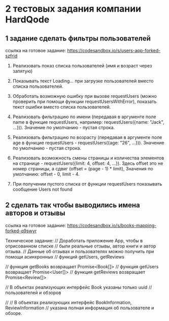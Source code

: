 # 2 тестовых задания компании HardQode

## 1 задание сделать фильтры пользователей

ссылка на готовое задание: https://codesandbox.io/s/users-app-forked-szfrjd

1. Реализовать показ списка пользователей (имя и возраст через запятую)

2. Показывать текст Loading... при загрузке пользователей вместо списка пользователей.

3. Обработать возможную ошибку при вызове requestUsers (можно проверить при помощи функции requestUsersWithError), показать текст ошибки вместо списка пользователей.

4. Реализовать фильтрацию по имени (передавая в аргументе поле name в функцие requestUsers, например: requestUsers({name: "Jack", ...})). Значение по умолчанию - пустая строка.

5. Реализовать фильтрацию по возрасту (передавая в аргументе поле age в функцие requestUsers - requestUsers({age: "26", ...})). Значение по умолчанию - пустая строка.

6. Реализовать возможность смены страницы и количества элементов на странице - requestUsers({limit: 4, offset: 4, ...}). Здесь offset это не номер страницы, а сдвиг (offset = (page - 1) \* limit), Значения по умолчанию: offset - 0, limit - 4.

7. При получении пустого списка от функции requestUsers показывать сообщение Users not found

## 2 сделать так чтобы выводились имена авторов и отзывы

ссылка на готовое задание: https://codesandbox.io/s/books-mapping-forked-q9swyr

Техническое задание:
// Доработать приложение App, чтобы в отрисованном списке
// были реальные отзывы, автор книги и автор отзыва.
// Данные об отзывах и пользователях можно получить при помощи асинхронных
// функций getUsers, getReviews

// функция getBooks возвращает Promise<Book[]>
// функция getUsers возвращает Promise<User[]>
// функция getReviews возвращает Promise<Review[]>

// В объектах реализующих интерфейс Book указаны только uuid
// пользователей и обзоров

// // В объектах реализующих интерфейс BookInformation, ReviewInformation
// указана полная информация об пользователе и обзоре.

